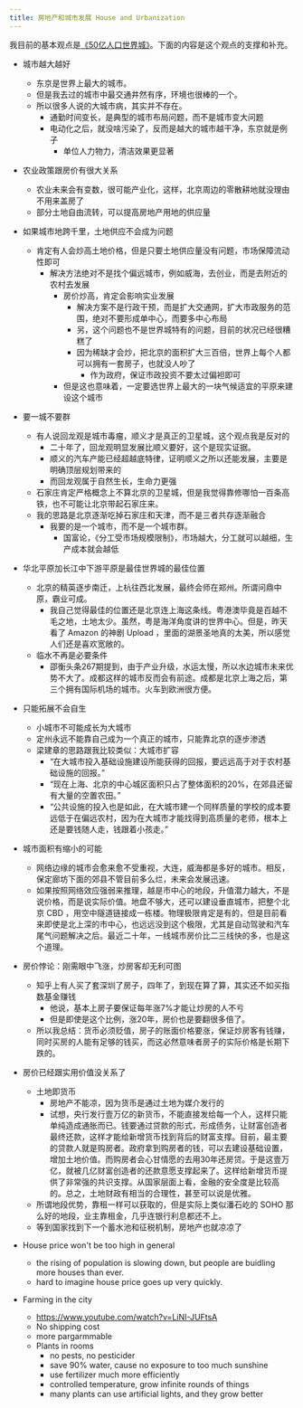 ```yaml
---
title: 房地产和城市发展 House and Urbanization
---
```


我目前的基本观点是[《50亿人口世界城》](https://happypeter.github.io/one-city.html)。下面的内容是这个观点的支撑和补充。

- 城市越大越好
  - 东京是世界上最大的城市。
  - 但是我去过的城市中最交通井然有序，环境也很棒的一个。
  - 所以很多人说的大城市病，其实并不存在。
    - 通勤时间变长，是典型的城市布局问题，而不是城市变大问题
    - 电动化之后，就没啥污染了，反而是越大的城市越干净，东京就是例子
      - 单位人力物力，清洁效果更显著
- 农业政策跟房价有很大关系
  - 农业未来会有变数，很可能产业化，这样，北京周边的零散耕地就没理由不用来盖房了
  - 部分土地自由流转，可以提高房地产用地的供应量

- 如果城市地跨千里，土地供应不会成为问题
  - 肯定有人会炒高土地价格，但是只要土地供应量没有问题，市场保障流动性即可
    - 解决方法绝对不是找个偏远城市，例如威海，去创业，而是去附近的农村去发展
      - 房价炒高，肯定会影响实业发展
        - 解决方案不是行政干预，而是扩大交通网，扩大市政服务的范围，绝对不要形成单中心，而要多中心布局
        - 另，这个问题也不是世界城特有的问题，目前的状况已经很糟糕了
        - 因为稀缺才会炒，把北京的面积扩大三百倍，世界上每个人都可以拥有一套房子，也就没人吵了
          - 作为政府，保证市政投资不要太过偏袒即可
      - 但是这也意味着，一定要选世界上最大的一块气候适宜的平原来建设这个城市

- 要一城不要群
  - 有人说回龙观是城市毒瘤，顺义才是真正的卫星城，这个观点我是反对的
    - 二十年了，回龙观明显发展比顺义要好，这个是现实证据。
    - 顺义的汽车产能已经超越底特律，证明顺义之所以还能发展，主要是明确顶层规划带来的
    - 而回龙观属于自然生长，生命力更强
  - 石家庄肯定严格概念上不算北京的卫星城，但是我觉得靠修哪怕一百条高铁，也不可能让北京带起石家庄来。
  - 我的思路是北京逐渐吃掉石家庄和天津，而不是三者共存逐渐融合
    - 我要的是一个城市，而不是一个城市群。
      - 国富论，《分工受市场规模限制》，市场越大，分工就可以越细，生产成本就会越低
- 华北平原加长江中下游平原是最佳世界城的最佳位置
  - 北京的精英逐步南迁，上杭往西北发展，最终会师在郑州。所谓问鼎中原，霸业可成。
    - 我自己觉得最佳的位置还是北京连上海这条线。粤港澳毕竟是百越不毛之地，土地太少。虽然，粤是海洋角度讲的世界中心。但是，昨天看了 Amazon 的神剧 Upload ，里面的湖景圣地真的太美，所以感觉人们还是喜欢宽敞的。
  - 临水不再是必要条件
    - 邵衡头条267期提到，由于产业升级，水运太慢，所以水边城市未来优势不大了。成都这样的城市反而会有前途。成都是北京上海之后，第三个拥有国际机场的城市。火车到欧洲很方便。

- 只能拓展不会自生
  - 小城市不可能成长为大城市
  - 定州永远不能靠自己成为一个真正的城市，只能靠北京的逐步渗透
  - 梁建章的思路跟我比较类似：大城市扩容
    - “在大城市投入基础设施建设所能获得的回报，要远远高于对于农村基础设施的回报。”
    - “现在上海、北京的中心城区面积只占了整体面积的20%，在郊县还留有大量的空置农田。”
    - “公共设施的投入也是如此，在大城市建一个同样质量的学校的成本要远低于在偏远农村，因为在大城市才能找得到高质量的老师，根本上还是要钱随人走，钱跟着小孩走。”


- 城市面积有缩小的可能
  - 网络边缘的城市会愈来愈不受重视，大连，威海都是多好的城市。相反，保定廊坊下面的郊县不管目前多么烂，未来会发展迅速。
  - 如果按照网络效应强弱来推理，越是市中心的地段，升值潜力越大，不是说价格，而是说实际价值。地盘不够大，还可以建设垂直城市，把整个北京 CBD ，用空中隧道链接成一栋楼。物理极限肯定是有的，但是目前看来即使是北上深的市中心，也远远没到这个极限，尤其是自动驾驶和汽车尾气问题解决之后。最近二十年，一线城市房价比二三线快的多，也是这个道理。

- 房价悖论：刚需眼中飞涨，炒房客却无利可图
  - 知乎上有人买了套深圳了房子，四年了，到现在算了算，其实还不如买指数基金赚钱
    - 他说，基本上房子要保证每年涨7%才能让炒房的人不亏
    - 但是即使是这个比例，涨20年，房价也是要翻很多倍了。
  - 所以我总结：货币必须贬值，房子的账面价格要涨，保证炒房客有钱赚，同时买房的人能有足够的钱买，而这必然意味者房子的实际价格是长期下跌的。
- 房价已经跟实用价值没关系了
  - 土地即货币
    - 房地产不能凉，因为货币是通过土地为媒介发行的
    - 试想，央行发行壹万亿的新货币，不能直接发给每一个人，这样只能单纯造成通胀而已。钱要通过贷款的形式，形成债务，让财富创造者最终还款，这样才能给新增货币找到背后的财富支撑。目前，最主要的贷款人就是购房者。政府拿到购房者的钱，可以去建设基础设置，增加土地价值。而购房者会心甘情愿的去用30年还房贷。于是这壹万亿，就被几亿财富创造者的还款意愿支撑起来了。这样给新增货币提供了非常强的共识支撑。从国家层面上看，金融的安全度是比较高的。总之，土地财政有相当的合理性，甚至可以说是优雅。
  - 所谓地段优势，靠租一样可以获取的，但是实际上类似潘石屹的 SOHO 那么好的地段，业主靠租金，几乎连银行利息都还不上。
  - 等到国家找到下一个蓄水池和征税机制，房地产也就凉凉了

- House price won't be too high in general
  - the rising of population is slowing down, but people are buidling more houses than ever.
  - hard to imagine house price goes up very quickly.
- Farming in the city
  - https://www.youtube.com/watch?v=LiNI-JUFtsA
  - No shipping cost
  - more pargarmmable
  - Plants in rooms
    - no pests, no pesticider
    - save 90% water, cause no exposure to too much sunshine
    - use fertilizer much more efficiently
    - controlled temperature, grow infinite rounds of things
    - many plants can use artificial lights, and they grow better
